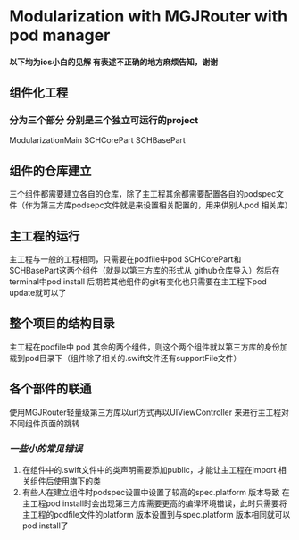 # Modularization with MGJRouter with pod manager 
#### 以下均为ios小白的见解 有表述不正确的地方麻烦告知，谢谢
## 组件化工程 
### 分为三个部分 分别是三个独立可运行的project
ModularizationMain
SCHCorePart 
SCHBasePart
## 组件的仓库建立
三个组件都需要建立各自的仓库，除了主工程其余都需要配置各自的podspec文件（作为第三方库podsepc文件就是来设置相关配置的，用来供别人pod 相关库）
## 主工程的运行
主工程与一般的工程相同，只需要在podfile中pod SCHCorePart和SCHBasePart这两个组件（就是以第三方库的形式从 github仓库导入）然后在terminal中pod install 后期若其他组件的git有变化也只需要在主工程下pod update就可以了
## 整个项目的结构目录
主工程在podfile中 pod 其余的两个组件，则这个两个组件就以第三方库的身份加载到pod目录下（组件除了相关的.swift文件还有supportFile文件）
## 各个部件的联通
使用MGJRouter轻量级第三方库以url方式再以UIViewController 来进行主工程对不同组件页面的跳转
### *一些小的常见错误*
1. 在组件中的.swift文件中的类声明需要添加public，才能让主工程在import 相关组件后使用旗下的类
2. 有些人在建立组件时podspec设置中设置了较高的spec.platform 版本导致 在主工程pod install时会出现第三方库需要更高的编译环境错误，此时只需要将
主工程的podfile文件的platform 版本设置到与spec.platform 版本相同就可以pod install了
